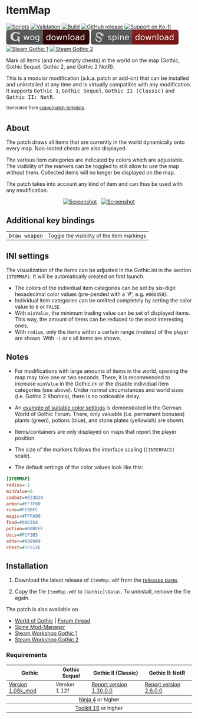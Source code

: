 # ItemMap

[![Scripts](https://github.com/szapp/ItemMap/actions/workflows/scripts.yml/badge.svg)](https://github.com/szapp/ItemMap/actions/workflows/scripts.yml)
[![Validation](https://github.com/szapp/ItemMap/actions/workflows/validation.yml/badge.svg)](https://github.com/szapp/ItemMap/actions/workflows/validation.yml)
[![Build](https://github.com/szapp/ItemMap/actions/workflows/build.yml/badge.svg)](https://github.com/szapp/ItemMap/actions/workflows/build.yml)
[![GitHub release](https://img.shields.io/github/v/release/szapp/ItemMap.svg)](https://github.com/szapp/ItemMap/releases/latest)
[![Support on Ko-fi](https://img.shields.io/badge/ko--fi-support-ff586e?logo=kofi&logoColor=white)](https://ko-fi.com/szapp)  
[![World of Gothic](https://raw.githubusercontent.com/szapp/patch-template/main/.github/actions/initialization/badges/wog.svg)](https://www.worldofgothic.de/dl/download_634.htm)
[![Spine](https://raw.githubusercontent.com/szapp/patch-template/main/.github/actions/initialization/badges/spine.svg)](https://clockwork-origins.com/spine)
[![Steam Gothic 1](https://img.shields.io/badge/steam-Gothic%201-2a3f5a?logo=steam&labelColor=1b2838)](https://steamcommunity.com/sharedfiles/filedetails/?id=2787021109)
[![Steam Gothic 2](https://img.shields.io/badge/steam-Gothic%202-2a3f5a?logo=steam&labelColor=1b2838)](https://steamcommunity.com/sharedfiles/filedetails/?id=2787020561)

Mark all items (and non-empty chests) in the world on the map (Gothic, Gothic Sequel, Gothic 2, and Gothic 2 NotR).

This is a modular modification (a.k.a. patch or add-on) that can be installed and uninstalled at any time and is virtually compatible with any modification.
It supports <kbd>Gothic 1</kbd>, <kbd>Gothic Sequel</kbd>, <kbd>Gothic II (Classic)</kbd> and <kbd>Gothic II: NotR</kbd>.

<sup>Generated from [szapp/patch-template](https://github.com/szapp/patch-template).</sup>

## About

The patch draws all items that are currently in the world dynamically onto every map.
Non-looted chests are also displayed.

The various item categories are indicated by colors which are adjustable.
The visibility of the markers can be toggled to still allow to use the map without them.
Collected items will no longer be displayed on the map.

The patch takes into account any kind of item and can thus be used with any modification.

<div align="center">
<a href="https://github.com/szapp/ItemMap/assets/20203034/98a2c65f-fd23-4a63-b759-ebca06ed6219"><img src="https://github.com/szapp/ItemMap/assets/20203034/78ede39e-db1d-4b65-9229-c1ed47378c52" alt="Screenshot" width="45%" /></a> &nbsp;
<a href="https://github.com/szapp/ItemMap/assets/20203034/d2c4548e-5655-4b46-86ce-a59473fbf959"><img src="https://github.com/szapp/ItemMap/assets/20203034/1e1d52b3-1053-498d-80f6-de427dd9f413" alt="Screenshot" width="45%" /></a>
</div>

## Additional key bindings

<table>
  <tbody>
    <tr>
      <td>
        <kbd>Draw weapon</kbd>
      </td>
      <td>Toggle the visibility of the item markings</td>
    </tr>
  </tbody>
</table>

## INI settings

The visualization of the items can be adjusted in the Gothic.ini in the section `[ITEMMAP]`.
It will be automatically created on first launch.

- The colors of the individual item categories can be set by six-digit hexadecimal color values (pre-pended with a '#', e.g. `#00D358`).
- Individual item categories can be omitted completely by setting the color value to `0` or `FALSE`.
- With `minValue`, the minimum trading value can be set of displayed items.
This way, the amount of items can be reduced to the most interesting ones.
- With `radius`, only the items within a certain range (meters) of the player are shown.
With `-1` or `0` all items are shown.

## Notes

- For modifications with large amounts of items in the world, opening the map may take one or two seconds.
There, it is recommended to increase `minValue` in the Gothic.ini or the disable individual item categories (see above).
Under normal circumstances and world sizes (i.e. Gothic 2 Khorinis), there is no noticeable delay.

- An [example of suitable color settings](https://forum.worldofplayers.de/forum/threads/?p=26382147) is demonstrated in the German World of Gothic Forum.
There, only valuable (i.e. permanent bonuses) plants (green), potions (blue), and stone plates (yellowish) are shown.

- Items/containers are only displayed on maps that report the player position.

- The size of the markers follows the interface scaling (`[INTERFACE]` scale).

- The default settings of the color values look like this:
```ini
[ITEMMAP]
radius=-1
minValue=0
combat=#E23D28
armor=#FF7F00
rune=#FC00FC
magic=#FFFA00
food=#00D358
potion=#00BFFF
docs=#FCF3B5
other=#898989
chest=#7F512E
```

## Installation

1. Download the latest release of `ItemMap.vdf` from the [releases page](https://github.com/szapp/ItemMap/releases/latest).

2. Copy the file `ItemMap.vdf` to `[Gothic]\Data\`. To uninstall, remove the file again.

The patch is also available on
- [World of Gothic](https://www.worldofgothic.de/dl/download_634.htm) | [Forum thread](https://forum.worldofplayers.de/forum/threads/1554831)
- [Spine Mod-Manager](https://clockwork-origins.com/spine/)
- [Steam Workshop Gothic 1](https://steamcommunity.com/sharedfiles/filedetails/?id=2787021109)
- [Steam Workshop Gothic 2](https://steamcommunity.com/sharedfiles/filedetails/?id=2787020561)

### Requirements

<table><thead><tr><th>Gothic</th><th>Gothic Sequel</th><th>Gothic II (Classic)</th><th>Gothic II: NotR</th></tr></thead>
<tbody><tr><td><a href="https://www.worldofgothic.de/dl/download_34.htm">Version 1.08k_mod</a></td><td>Version 1.12f</td><td><a href="https://www.worldofgothic.de/dl/download_278.htm">Report version 1.30.0.0</a></td><td><a href="https://www.worldofgothic.de/dl/download_278.htm">Report version 2.6.0.0</a></td></tr></tbody>
<tbody><tr><td colspan="4" align="center"><a href="https://github.com/szapp/Ninja/wiki#wiki-content">Ninja 4</a> or higher</td></tr></tbody>
<tbody><tr><td colspan="4" align="center"><a href="https://github.com/szapp/Toolkit">Toolkit 16</a> or higher</td></tr></table>

<!--

If you are interested in writing your own patch, please do not copy this patch!
Instead refer to the PATCH TEMPLATE to build a foundation that is customized to your needs!
The patch template can found at https://github.com/szapp/patch-template.

-->
